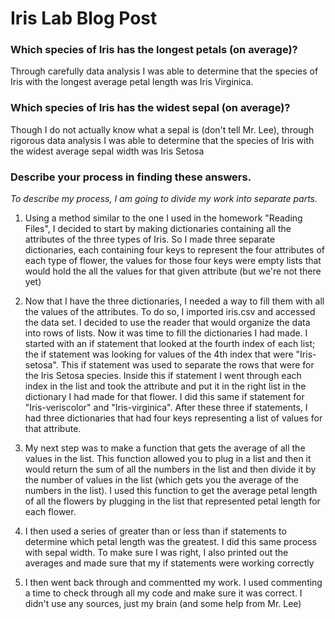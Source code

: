 # **Iris Lab Blog Post**

### Which species of Iris has the longest petals (on average)?

Through carefully data analysis I was able to determine that the species of Iris with the longest average petal length was Iris Virginica.

### Which species of Iris has the widest sepal (on average)?

Though I do not actually know what a sepal is (don't tell Mr. Lee), through rigorous data analysis I was able to determine that the species of Iris with the widest average sepal width was Iris Setosa

### Describe your process in finding these answers.

_To describe my process, I am going to divide my work into separate parts._
1. Using a method similar to the one I used in the homework "Reading Files", I decided to start by making dictionaries containing all the attributes of the three types of Iris. So I made three separate dictionaries, each containing four keys to represent the four attributes of each type of flower, the values for those four keys were empty lists that would hold the all the values for that given attribute (but we're not there yet)

2. Now that I have the three dictionaries, I needed a way to fill them with all the values of the attributes. To do so, I imported iris.csv and accessed the data set. I decided to use the reader that would organize the data into rows of lists. Now it was time to fill the dictionaries I had made. I started with an if statement that looked at the fourth index of each list; the if statement was looking for values of the 4th index that were "Iris-setosa". This if statement was used to separate the rows that were for the Iris Setosa species. Inside this if statement I went through each index in the list and took the attribute and put it in the right list in the dictionary I had made for that flower. I did this same if statement for "Iris-veriscolor" and "Iris-virginica". After these three if statements, I had three dictionaries that had four keys representing a list of values for that attribute. 

3. My next step was to make a function that gets the average of all the values in the list. This function allowed you to plug in a list and then it would return the sum of all the numbers in the list and then divide it by the number of values in the list (which gets you the average of the numbers in the list). I used this function to get the average petal length of all the flowers by plugging in the list that represented petal length for each flower.

4. I then used a series of greater than or less than if statements to determine which petal length was the greatest. I did this same process with sepal width. To make sure I was right, I also printed out the averages and made sure that my if statements were working correctly

5. I then went back through and commentted my work. I used commenting a time to check through all my code and make sure it was correct. I didn't use any sources, just my brain (and some help from Mr. Lee)